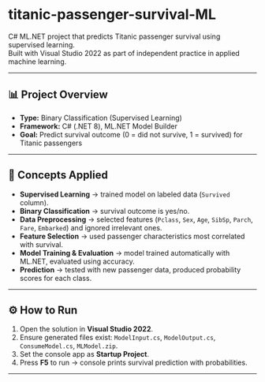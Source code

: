 # titanic-passenger-survival-ML

C# ML.NET project that predicts Titanic passenger survival using supervised learning.  
Built with Visual Studio 2022 as part of independent practice in applied machine learning.

---

## 📊 Project Overview
- **Type:** Binary Classification (Supervised Learning)  
- **Framework:** C# (.NET 8), ML.NET Model Builder  
- **Goal:** Predict survival outcome (0 = did not survive, 1 = survived) for Titanic passengers  

---

## 🧠 Concepts Applied
- **Supervised Learning** → trained model on labeled data (`Survived` column).  
- **Binary Classification** → survival outcome is yes/no.  
- **Data Preprocessing** → selected features (`Pclass`, `Sex`, `Age`, `SibSp`, `Parch`, `Fare`, `Embarked`) and ignored irrelevant ones.  
- **Feature Selection** → used passenger characteristics most correlated with survival.  
- **Model Training & Evaluation** → model trained automatically with ML.NET, evaluated using accuracy.  
- **Prediction** → tested with new passenger data, produced probability scores for each class.  

---

## ⚙️ How to Run
1. Open the solution in **Visual Studio 2022**.  
2. Ensure generated files exist: `ModelInput.cs`, `ModelOutput.cs`, `ConsumeModel.cs`, `MLModel.zip`.  
3. Set the console app as **Startup Project**.  
4. Press **F5** to run → console prints survival prediction with probabilities.  

---


